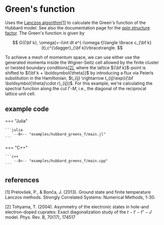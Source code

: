 # Green's function

Uses the [Lanczos algorithm](../documentation/algorithms/eigvals_lanczos.md)[[1]](#1) to calculate the Green's function of the Hubbard model. See also the documentation page for the [spin structure factor](spinhalf_chain_structure_factor.md). The Green's function is given by

$$
    G({\bf k}, \omega)=-i\int dt e^{-i\omega t}\langle \lbrace c_{\bf k}(t),c^{\dagger}_{\bf k}\rbrace\rangle.
$$

To achieve a mesh of momentum space, we can use either use the generated momenta inside the Wigner-Seitz cell allowed by the finite cluster or twisted boundary conditions[[2]](#2), where the lattice ${\bf k}$-point is shifted to ${\bf k + \boldsymbol{\theta}}$ by introducing a flux via Peierls substitution in the Hamiltonian, $t_{ij} \rightarrow t_{ij}\exp(i{\bf \boldsymbol{\theta}\cdot r}_{ij})$. For this example, we're calculating the spectral function along the cut $\Gamma$-$M$, i.e., the diagonal of the reciprocal lattice unit cell.

## example code

=== "Julia"

    ```julia
        --8<-- "examples/hubbard_greens_f/main.jl"
    ```

=== "C++"

    ```c++
        --8<-- "examples/hubbard_greens_f/main.cpp"
    ```

## references
<a id="1">[1]</a> 
Prelovšek, P., & Bonča, J. (2013). Ground state and finite temperature Lanczos methods. Strongly Correlated Systems: Numerical Methods, 1-30.

<a id="2">[2]</a>
Tohyama, T. (2004). Asymmetry of the electronic states in hole-and electron-doped cuprates: Exact diagonalization study of the $t-t′-t ″-J$ model. Phys. Rev. B, 70(17), 174517